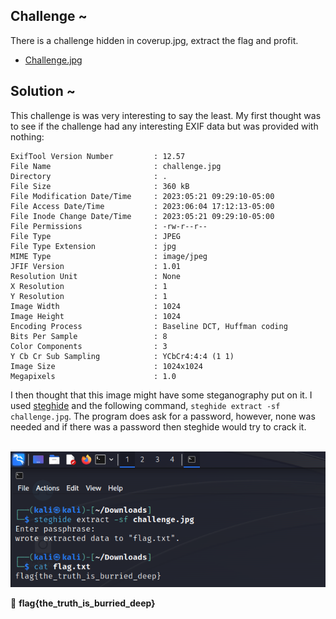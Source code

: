 ## Challenge ~
There is a challenge hidden in coverup.jpg, extract the flag and profit.
<br>

- [Challenge.jpg](../Assets/Downloadable/challenge.jpg)


## Solution ~
This challenge is was very interesting to say the least. My first thought was to see if the challenge had any interesting EXIF data but was provided with nothing:

```
ExifTool Version Number         : 12.57
File Name                       : challenge.jpg
Directory                       : .
File Size                       : 360 kB
File Modification Date/Time     : 2023:05:21 09:29:10-05:00
File Access Date/Time           : 2023:06:04 17:12:13-05:00
File Inode Change Date/Time     : 2023:05:21 09:29:10-05:00
File Permissions                : -rw-r--r--
File Type                       : JPEG
File Type Extension             : jpg
MIME Type                       : image/jpeg
JFIF Version                    : 1.01
Resolution Unit                 : None
X Resolution                    : 1
Y Resolution                    : 1
Image Width                     : 1024
Image Height                    : 1024
Encoding Process                : Baseline DCT, Huffman coding
Bits Per Sample                 : 8
Color Components                : 3
Y Cb Cr Sub Sampling            : YCbCr4:4:4 (1 1)
Image Size                      : 1024x1024
Megapixels                      : 1.0
```

I then thought that this image might have some steganography put on it. I used <a href="https://steghide.sourceforge.net/">steghide</a> and the following command, `steghide extract -sf challenge.jpg`. The program does ask for a password, however, none was needed and if there was a password then steghide would try to crack it.

<br>

<img src="../Assets/steghideTerm.png" alt="Steghide">

<br>

🚩 <b>flag{the_truth_is_burried_deep}</b>

